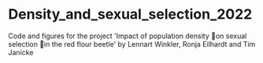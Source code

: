 # Density_and_sexual_selection_2022
 Code and figures for the project 'Impact of population density on sexual selection in the red flour beetle' by Lennart Winkler, Ronja Eilhardt and Tim Janicke
